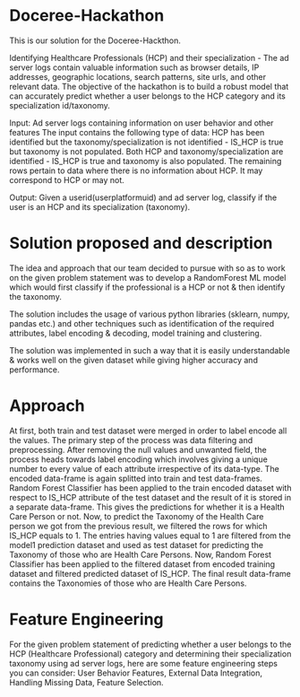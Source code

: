 # Doceree-Hackathon
This is our solution for the Doceree-Hackthon.

Identifying Healthcare Professionals (HCP) and their specialization - 
The ad server logs contain valuable information such as browser details, IP addresses, geographic locations, search patterns, site urls, and other relevant data. The objective of the hackathon is to build a robust model that can accurately predict whether a user belongs to the HCP category and its specialization id/taxonomy.

Input: Ad server logs containing information on user behavior and other features
The input contains the following type of data:
HCP has been identified but the taxonomy/specialization is not identified - IS_HCP is true but taxonomy is not populated.
Both HCP and taxonomy/specialization are identified - IS_HCP is true and taxonomy is also populated.
The remaining rows pertain to data where there is no information about HCP. It may correspond to HCP or may not.

Output: Given a userid(userplatformuid) and ad server log, classify if the user is an HCP and its specialization (taxonomy). 

# Solution proposed and description
The idea and approach that our team decided to pursue with so as to work on the given problem statement was to develop a RandomForest ML model which would first classify if the professional is a HCP or not & then identify the taxonomy.

The solution includes the usage of various python libraries (sklearn, numpy, pandas etc.) and other techniques such as identification of the required attributes, label encoding & decoding, model training and clustering. 

The solution was implemented in such a way that it is easily understandable & works well on the given dataset while giving higher accuracy and performance.

# Approach
At first, both train and test dataset were merged in order to label encode all the values. The primary step of the process was data filtering and preprocessing. After removing the null values and unwanted field, the process heads towards label encoding which involves giving a unique number to every value of each attribute irrespective of its data-type. 
The encoded data-frame is again splitted into train and test data-frames. Random Forest Classifier has been applied to the train encoded dataset with respect to IS_HCP attribute of the test dataset and the result of it is stored in a separate data-frame. This gives the predictions for whether it is a Health Care Person or not.
Now, to predict the Taxonomy of the Health Care person we got from the previous result, we filtered the rows for which IS_HCP equals to 1.
The entries having values equal to 1 are filtered from the model1 prediction dataset and used as test dataset for predicting the Taxonomy of those who are Health Care Persons.
Now, Random Forest Classifier has been applied to the filtered dataset from encoded training dataset and filtered predicted dataset of IS_HCP. 
The final result data-frame contains the Taxonomies of those who are Health Care Persons.

# Feature Engineering
For the given problem statement of predicting whether a user belongs to the HCP (Healthcare Professional) category and determining their specialization taxonomy using ad server logs, here are some feature engineering steps you can consider: User Behavior Features, External Data Integration, Handling Missing Data, Feature Selection.



